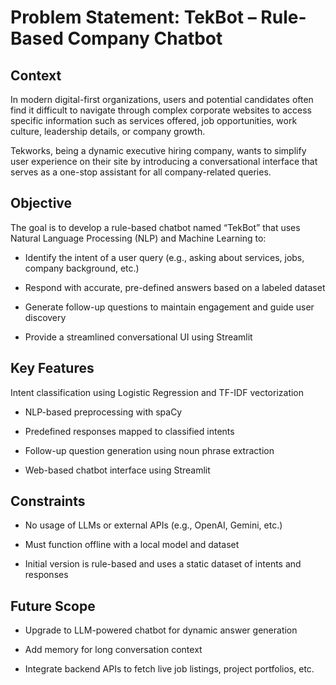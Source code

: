 # Problem Statement: TekBot – Rule-Based Company Chatbot
## Context
In modern digital-first organizations, users and potential candidates often find it difficult to navigate through complex corporate websites to access specific information such as services offered, job opportunities, work culture, leadership details, or company growth.

Tekworks, being a dynamic executive hiring company, wants to simplify user experience on their site by introducing a conversational interface that serves as a one-stop assistant for all company-related queries.

## Objective
The goal is to develop a rule-based chatbot named “TekBot” that uses Natural Language Processing (NLP) and Machine Learning to:

- Identify the intent of a user query (e.g., asking about services, jobs, company background, etc.)

- Respond with accurate, pre-defined answers based on a labeled dataset

- Generate follow-up questions to maintain engagement and guide user discovery

- Provide a streamlined conversational UI using Streamlit

## Key Features
Intent classification using Logistic Regression and TF-IDF vectorization

- NLP-based preprocessing with spaCy

- Predefined responses mapped to classified intents

- Follow-up question generation using noun phrase extraction

- Web-based chatbot interface using Streamlit

## Constraints
- No usage of LLMs or external APIs (e.g., OpenAI, Gemini, etc.)

- Must function offline with a local model and dataset

- Initial version is rule-based and uses a static dataset of intents and responses

## Future Scope
- Upgrade to LLM-powered chatbot for dynamic answer generation

- Add memory for long conversation context

- Integrate backend APIs to fetch live job listings, project portfolios, etc.

